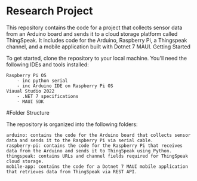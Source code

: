 # Research Project


This repository contains the code for a project that collects sensor data from an Arduino board and sends it to a cloud storage platform called ThingSpeak. It includes code for the Arduino, Raspberry Pi, a Thingspeak channel, and a mobile application built with Dotnet 7 MAUI.
Getting Started

To get started, clone the repository to your local machine. You'll need the following IDEs and tools installed:

    Raspberry Pi OS
        - inc python serial
        - inc Arduino IDE on Raspberry Pi OS
    Viaual Studio 2022
        - .NET 7 specifications
        - MAUI SDK

#Folder Structure

The repository is organized into the following folders:

    arduino: contains the code for the Arduino board that collects sensor data and sends it to the Raspberry Pi via serial cable.
    raspberry-pi: contains the code for the Raspberry Pi that receives data from the Arduino and sends it to ThingSpeak using Python.
    thingspeak: contains URLs and channel fields required for ThingSpeak cloud storage.
    mobile-app: contains the code for a Dotnet 7 MAUI mobile application that retrieves data from ThingSpeak via REST API.

